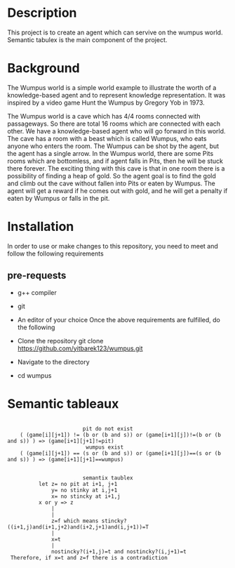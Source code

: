 # Description
This project is to create an agent which can servive on the wumpus world. Semantic tabulex is the main component of the project.

# Background
The Wumpus world is a simple world example to illustrate the worth of a knowledge-based agent and to represent knowledge representation. It was inspired by a video game Hunt the Wumpus by Gregory Yob in 1973.

The Wumpus world is a cave which has 4/4 rooms connected with passageways. So there are total 16 rooms which are connected with each other. We have a knowledge-based agent who will go forward in this world. The cave has a room with a beast which is called Wumpus, who eats anyone who enters the room. The Wumpus can be shot by the agent, but the agent has a single arrow. In the Wumpus world, there are some Pits rooms which are bottomless, and if agent falls in Pits, then he will be stuck there forever. The exciting thing with this cave is that in one room there is a possibility of finding a heap of gold. So the agent goal is to find the gold and climb out the cave without fallen into Pits or eaten by Wumpus. The agent will get a reward if he comes out with gold, and he will get a penalty if eaten by Wumpus or falls in the pit.

# Installation
In order to use or make changes to this repository, you need to meet and follow the following requirements

## pre-requests

* g++ compiler
 * git
 * An editor of your choice
Once the above requirements are fulfilled, do the following

 * Clone the repository git clone https://github.com/yitbarek123/wumpus.git
 * Navigate to the directory 
 * cd wumpus
 
 # Semantic tableaux

```
                        
                        pit do not exist
    ( (game[i][j+1]) != (b or (b and s)) or (game[i+1][j])!=(b or (b and s)) ) => (game[i+1][j+1]!=pit)
                         wumpus exist
    ( (game[i][j+1]) == (s or (b and s)) or (game[i+1][j])==(s or (b and s)) ) => (game[i+1][j+1]==wumpus)

 
                        semantix taublex
          let z= no pit at i+1, j+1
              y= no stinky at i,j+1
              x= no stincky at i+1,j
          x or y => z
              |
              |
              z=f which means stincky?((i+1,j)and(i+1,j+2)and(i+2,j+1)and(i,j+1))=T
              |
              x=t
              |
              nostincky?(i+1,j)=t and nostincky?(i,j+1)=t
 Therefore, if x=t and z=f there is a contradiction
              
```
